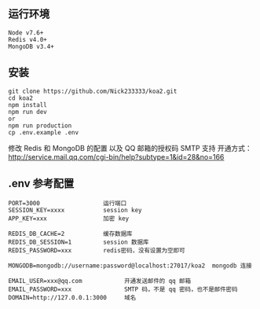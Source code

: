 ## 运行环境

```
Node v7.6+
Redis v4.0+
MongoDB v3.4+
```

## 安装

```
git clone https://github.com/Nick233333/koa2.git
cd koa2 
npm install
npm run dev 
or 
npm run production
cp .env.example .env
```
修改 Redis 和 MongoDB 的配置 以及 QQ 邮箱的授权码 SMTP 支持
开通方式：http://service.mail.qq.com/cgi-bin/help?subtype=1&id=28&no=166

## .env 参考配置

```
PORT=3000                  运行端口
SESSION_KEY=xxxx           session key
APP_KEY=xxx                加密 key

REDIS_DB_CACHE=2           缓存数据库
REDIS_DB_SESSION=1         session 数据库
REDIS_PASSWORD=xxx         redis密码，没有设置为空即可

MONGODB=mongodb://username:password@localhost:27017/koa2  mongodb 连接

EMAIL_USER=xxx@qq.com            开通发送邮件的 qq 邮箱
EMAIL_PASSWORD=xxx               SMTP 码，不是 qq 密码，也不是邮件密码
DOMAIN=http://127.0.0.1:3000     域名
```